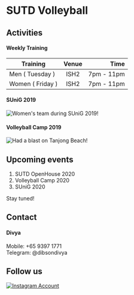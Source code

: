 # SUTD Volleyball

## Activities
#### Weekly Training
| Training        | Venue| Time |
| ------------- |:-------------:| -----:|
| Men ( Tuesday )   | ISH2  | 7pm - 11pm  |
| Women ( Friday )  | ISH2  | 7pm - 11pm  |

#### SUniG 2019
![Women's team during SUniG 2019!](https://raw.githubusercontent.com/tanshinjie/Volleyball/master/assets/women%20sunig%202019.jpg "Women's team during SUniG 2019!")
 	
#### Volleyball Camp 2019
![Had a blast on Tanjong Beach!](https://raw.githubusercontent.com/tanshinjie/Volleyball/master/assets/camp1.jpg "Had a blast on Tanjong Beach!")

## Upcoming events
1. SUTD OpenHouse 2020
2. Volleyball Camp 2020
3. SUniG 2020

Stay tuned!

## Contact
#### Divya
Mobile: +65 9397 1771\
Telegram: @dibsondivya

## Follow us 
[![Instagram Account](https://raw.githubusercontent.com/tanshinjie/SUTD-Volleyball/master/assets/instalogo.png)](https://www.instagram.com/vballsutd/)
